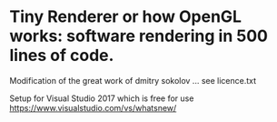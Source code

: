 # Tiny Renderer or how OpenGL works: software rendering in 500 lines of code. 
>
Modification of the great work of dmitry sokolov ... see licence.txt
>
Setup for Visual Studio 2017 which is free for use
https://www.visualstudio.com/vs/whatsnew/


